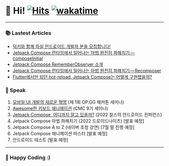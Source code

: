 # 👋 Hi! [![Hits](https://hits.seeyoufarm.com/api/count/incr/badge.svg?url=https%3A%2F%2Fgithub.com%2Fjisungbin%2Fjisungbin&count_bg=%2396D667&title_bg=%23555555&icon=ghostery.svg&icon_color=%23FFFFFF&title=see+my+profile&edge_flat=false)](https://github.com/jisungbin/fashion-guide) [![wakatime](https://wakatime.com/badge/user/2da851dd-14d7-47dd-821a-7d902e52c1c2.svg)](https://github.com/jisungbin/univ)

-----

### 📚 Lastest Articles

<!-- BLOG-POST-LIST:START -->
- [덕키와 함께 하실 안드로이드 개발자 분을 모집합니다!](https://medium.com/duckie-stories/%EB%8D%95%ED%82%A4%EC%99%80-%ED%95%A8%EA%BB%98-%ED%95%98%EC%8B%A4-%EC%95%88%EB%93%9C%EB%A1%9C%EC%9D%B4%EB%93%9C-%EA%B0%9C%EB%B0%9C%EC%9E%90-%EB%B6%84%EC%9D%84-%EB%AA%A8%EC%A7%91%ED%95%A9%EB%8B%88%EB%8B%A4-142dd2db888f?source=rss-32f8b2abeab9------2)
- [Jetpack Compose 런타임에서 일어나는 마법 완전히 파해치기 — composeInitial](https://sungbin.land/jetpack-compose-%EB%9F%B0%ED%83%80%EC%9E%84%EC%97%90%EC%84%9C-%EC%9D%BC%EC%96%B4%EB%82%98%EB%8A%94-%EB%A7%88%EB%B2%95-%EC%99%84%EC%A0%84%ED%9E%88-%ED%8C%8C%ED%95%B4%EC%B9%98%EA%B8%B0-composeinitial-4c4c306c0a8c?source=rss-32f8b2abeab9------2)
- [Jetpack Compose RememberObserver 소개](https://sungbin.land/jetpack-compose-rememberobserver-%EC%86%8C%EA%B0%9C-8776c904a3c8?source=rss-32f8b2abeab9------2)
- [Jetpack Compose 런타임에서 일어나는 마법 완전히 파해치기 — Recomposer](https://sungbin.land/jetpack-compose-%EB%9F%B0%ED%83%80%EC%9E%84%EC%97%90%EC%84%9C-%EC%9D%BC%EC%96%B4%EB%82%98%EB%8A%94-%EB%A7%88%EB%B2%95-%EC%99%84%EC%A0%84%ED%9E%88-%ED%8C%8C%ED%95%B4%EC%B9%98%EA%B8%B0-recomposer-1455b2de3e20?source=rss-32f8b2abeab9------2)
- [Flutter에서만 되던 hot-reload, Jetpack Compose는 어떻게 구현했을까?](https://sungbin.land/%ED%94%8C%EB%9F%AC%ED%84%B0%EC%97%90%EC%84%9C%EB%A7%8C-%EB%90%98%EB%8D%98-hot-reload-%EC%BB%B4%ED%8F%AC%EC%A6%88%EB%8A%94-%EC%96%B4%EB%96%BB%EA%B2%8C-%EA%B5%AC%ED%98%84%ED%96%88%EC%9D%84%EA%B9%8C-2ab37c45ed68?source=rss-32f8b2abeab9------2)
<!-- BLOG-POST-LIST:END -->



### 🎤 Speak

1. [모바일 UI 개발의 새로운 혁명](https://sungbin.land/%EB%AA%A8%EB%B0%94%EC%9D%BC-ui-%EA%B0%9C%EB%B0%9C%EC%9D%98-%EC%83%88%EB%A1%9C%EC%9A%B4-%ED%98%81%EB%AA%85-739c76a501b1) (제 1회 OP.GG 해커톤 세미나)
2. [Awesome한 키보드 애니메이션](https://sungbin.land/%EC%95%88%EB%93%9C%EB%A1%9C%EC%9D%B4%EB%93%9C-windowinsets%EB%A1%9C-%ED%82%A4%EB%B3%B4%EB%93%9C-%EC%95%A0%EB%8B%88%EB%A9%94%EC%9D%B4%EC%85%98-%EA%B5%AC%ED%98%84%ED%95%98%EA%B8%B0-1-b6452ed44bc8) (CMC 9기 세미나)
3. [Jetpack Compose, 어디까지 알고 있을까?](https://sungbin.land/jetpack-compose-%E1%84%8B%E1%85%A5%E1%84%83%E1%85%B5%E1%84%81%E1%85%A1%E1%84%8C%E1%85%B5-%E1%84%8B%E1%85%A1%E1%86%AF%E1%84%80%E1%85%A9-%E1%84%8B%E1%85%B5%E1%86%BB%E1%84%8B%E1%85%B3%E1%86%AF%E1%84%81%E1%85%A1-%EB%AF%B8%EA%B3%B5%EA%B0%9C-%EC%8A%AC%EB%9D%BC%EC%9D%B4%EB%93%9C-%EC%B6%94%EA%B0%80-%EB%B0%8F-%EC%95%BD%EA%B0%84%EC%9D%98-%ED%9B%84%EA%B8%B0-ff35cd43e4c3) (2022 찰스의 안드로이드 컨퍼런스)
4. Jetpack Compose 마법 파해치기 (2022 드로이드나이츠) [발표 예정]
5. Jetpack Compose A to Z (네이버 초청 강연) [7월 말 진행 예정]
6. Jetpack Compose 애니메이션 마스터 [발표 예정]
6. 안드로이드 테스트 [발표 예정]



-----

### 🤗 Happy Coding :)
